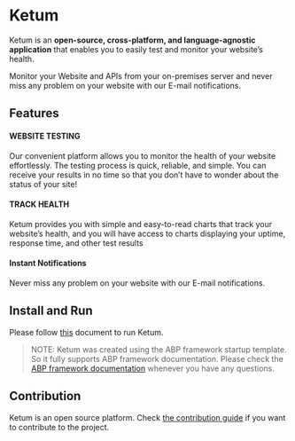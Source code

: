 # Ketum

Ketum is an **open-source, cross-platform, and language-agnostic application** that enables you to easily test and monitor your website’s health.

Monitor your Website and APIs from your on-premises server and never miss any problem on your website with our E-mail notifications.

## Features


#### WEBSITE TESTING
Our convenient platform allows you to monitor the health of your website effortlessly. The testing process is quick, reliable, and simple. You can receive your results in no time so that you don’t have to wonder about the status of your site!

#### TRACK HEALTH

Ketum provides you with simple and easy-to-read charts that track your website’s health, and you will have access to charts displaying your uptime, response time, and other test results

#### Instant Notifications

Never miss any problem on your website with our E-mail notifications.

## Install and Run

Please follow [this](./docs/Get-Started/getting-started.md) document to run Ketum.

> NOTE: Ketum was created using the ABP framework startup template. So it fully supports ABP framework documentation. Please check the [ABP framework documentation](https://docs.abp.io/en/abp/latest) whenever you have any questions.

## Contribution

Ketum is an open source platform. Check [the contribution guide](docs/Contribution/Index.md) if you want to contribute to the project.

